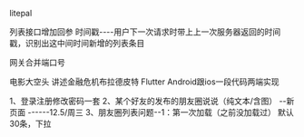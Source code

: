 litepal 

列表接口增加回参   时间戳----用户下一次请求时带上上一次服务器返回的时间戳，识别出这中间时间新增的列表条目

网关合并端口号



电影大空头  讲述金融危机布拉德皮特
Flutter  Android跟ios一段代码两端实现









1、登录注册修改密码一套
2、某个好友的发布的朋友圈说说（纯文本/含图）  --新页面    ------12.5/周三
3、朋友圈列表问题--1：第一次加载（之前没加载过）  默认30条，下拉